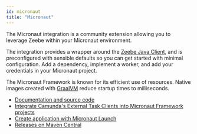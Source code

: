 ```yaml
---
id: micronaut
title: "Micronaut"
---
```


The Micronaut integration is a community extension allowing you to leverage Zeebe within your Micronaut environment.

The integration provides a wrapper around the [Zeebe Java Client](/apis-clients/java-client/index.md), and is preconfigured with sensible defaults so you can get started with minimal configuration. Add a dependency, implement a worker, and add your credentials in your Micronaut project.

The Micronaut Framework is known for its efficient use of resources. Native images created with [GraalVM](https://www.graalvm.org/) reduce startup times to milliseconds.

- [Documentation and source code](https://github.com/camunda-community-hub/micronaut-zeebe-client)
- [Integrate Camunda's External Task Clients into Micronaut Framework projects](https://github.com/camunda-community-hub/micronaut-camunda-external-client)
- [Create application with Micronaut Launch](https://micronaut.io/launch?name=jobworker&features=zeebe)
- [Releases on Maven Central](https://search.maven.org/artifact/info.novatec/micronaut-zeebe-client-feature)

